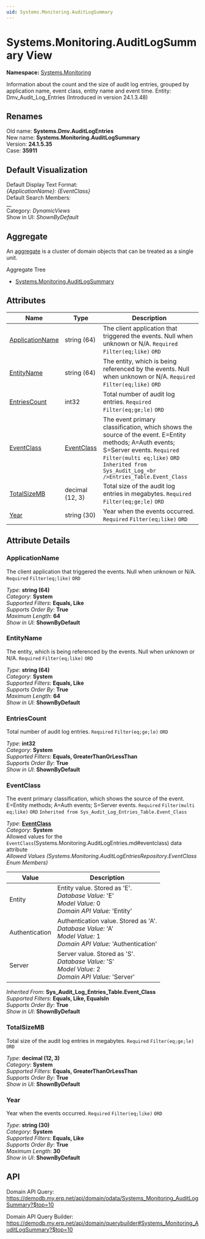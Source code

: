 ```yaml
---
uid: Systems.Monitoring.AuditLogSummary
---
```

# Systems.Monitoring.AuditLogSummary View

**Namespace:** [Systems.Monitoring](Systems.Monitoring.md)  

Information about the count and the size of audit log entries, grouped by application name, event class, entity name and event time. Entity: Dmv_Audit_Log_Entries (Introduced in version 24.1.3.48)

## Renames

Old name: **Systems.Dmv.AuditLogEntries**  
New name: **Systems.Monitoring.AuditLogSummary**  
Version: **24.1.5.35**  
Case: **35911**  



## Default Visualization
Default Display Text Format:  
_{ApplicationName}: {EventClass}_  
Default Search Members:  
__  
Category:  _DynamicViews_  
Show in UI:  _ShownByDefault_  

## Aggregate
An [aggregate](https://docs.erp.net/tech/advanced/concepts/aggregates.html) is a cluster of domain objects that can be treated as a single unit.  

Aggregate Tree  
* [Systems.Monitoring.AuditLogSummary](Systems.Monitoring.AuditLogSummary.md)  

## Attributes

| Name | Type | Description |
| ---- | ---- | --- |
| [ApplicationName](Systems.Monitoring.AuditLogSummary.md#applicationname) | string (64) | The client application that triggered the events. Null when unknown or N/A. `Required` `Filter(eq;like)` `ORD` 
| [EntityName](Systems.Monitoring.AuditLogSummary.md#entityname) | string (64) | The entity, which is being referenced by the events. Null when unknown or N/A. `Required` `Filter(eq;like)` `ORD` 
| [EntriesCount](Systems.Monitoring.AuditLogSummary.md#entriescount) | int32 | Total number of audit log entries. `Required` `Filter(eq;ge;le)` `ORD` 
| [EventClass](Systems.Monitoring.AuditLogSummary.md#eventclass) | [EventClass](Systems.Monitoring.AuditLogSummary.md#eventclass) | The event primary classification, which shows the source of the event. E=Entity methods; A=Auth events; S=Server events. `Required` `Filter(multi eq;like)` `ORD` `Inherited from Sys_Audit_Log_<br />Entries_Table.Event_Class` 
| [TotalSizeMB](Systems.Monitoring.AuditLogSummary.md#totalsizemb) | decimal (12, 3) | Total size of the audit log entries in megabytes. `Required` `Filter(eq;ge;le)` `ORD` 
| [Year](Systems.Monitoring.AuditLogSummary.md#year) | string (30) | Year when the events occurred. `Required` `Filter(eq;like)` `ORD` 


## Attribute Details

### ApplicationName

The client application that triggered the events. Null when unknown or N/A. `Required` `Filter(eq;like)` `ORD`

_Type_: **string (64)**  
_Category_: **System**  
_Supported Filters_: **Equals, Like**  
_Supports Order By_: **True**  
_Maximum Length_: **64**  
_Show in UI_: **ShownByDefault**  

### EntityName

The entity, which is being referenced by the events. Null when unknown or N/A. `Required` `Filter(eq;like)` `ORD`

_Type_: **string (64)**  
_Category_: **System**  
_Supported Filters_: **Equals, Like**  
_Supports Order By_: **True**  
_Maximum Length_: **64**  
_Show in UI_: **ShownByDefault**  

### EntriesCount

Total number of audit log entries. `Required` `Filter(eq;ge;le)` `ORD`

_Type_: **int32**  
_Category_: **System**  
_Supported Filters_: **Equals, GreaterThanOrLessThan**  
_Supports Order By_: **True**  
_Show in UI_: **ShownByDefault**  

### EventClass

The event primary classification, which shows the source of the event. E=Entity methods; A=Auth events; S=Server events. `Required` `Filter(multi eq;like)` `ORD` `Inherited from Sys_Audit_Log_Entries_Table.Event_Class`

_Type_: **[EventClass](Systems.Monitoring.AuditLogSummary.md#eventclass)**  
_Category_: **System**  
Allowed values for the `EventClass`(Systems.Monitoring.AuditLogEntries.md#eventclass) data attribute  
_Allowed Values (Systems.Monitoring.AuditLogEntriesRepository.EventClass Enum Members)_  

| Value | Description |
| ---- | --- |
| Entity | Entity value. Stored as 'E'. <br /> _Database Value:_ 'E' <br /> _Model Value:_ 0 <br /> _Domain API Value:_ 'Entity' |
| Authentication | Authentication value. Stored as 'A'. <br /> _Database Value:_ 'A' <br /> _Model Value:_ 1 <br /> _Domain API Value:_ 'Authentication' |
| Server | Server value. Stored as 'S'. <br /> _Database Value:_ 'S' <br /> _Model Value:_ 2 <br /> _Domain API Value:_ 'Server' |

_Inherited From_: **Sys_Audit_Log_Entries_Table.Event_Class**  
_Supported Filters_: **Equals, Like, EqualsIn**  
_Supports Order By_: **True**  
_Show in UI_: **ShownByDefault**  

### TotalSizeMB

Total size of the audit log entries in megabytes. `Required` `Filter(eq;ge;le)` `ORD`

_Type_: **decimal (12, 3)**  
_Category_: **System**  
_Supported Filters_: **Equals, GreaterThanOrLessThan**  
_Supports Order By_: **True**  
_Show in UI_: **ShownByDefault**  

### Year

Year when the events occurred. `Required` `Filter(eq;like)` `ORD`

_Type_: **string (30)**  
_Category_: **System**  
_Supported Filters_: **Equals, Like**  
_Supports Order By_: **True**  
_Maximum Length_: **30**  
_Show in UI_: **ShownByDefault**  


## API

Domain API Query:
<https://demodb.my.erp.net/api/domain/odata/Systems_Monitoring_AuditLogSummary?$top=10>

Domain API Query Builder:
<https://demodb.my.erp.net/api/domain/querybuilder#Systems_Monitoring_AuditLogSummary?$top=10>

